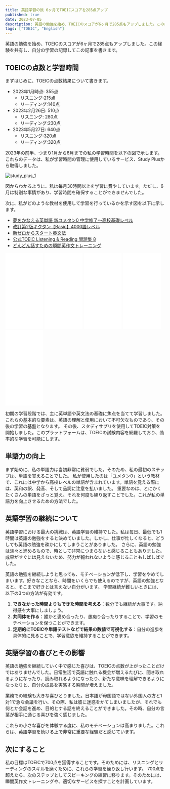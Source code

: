 ```yaml
---
title: 英語学習の旅 6ヶ月でTOEICスコアを285点アップ
published: true
date: 2023-07-05
description: 英語の勉強を始め、TOEICのスコアが6ヶ月で285点もアップしました。この経験を共有し、自分の学習の記録してこの記事を書きます。
tags: ["TOEIC", "English"]
---
```


英語の勉強を始め、TOEICのスコアが6ヶ月で285点もアップしました。この経験を共有し、自分の学習の記録してこの記事を書きます。

## TOEICの点数と学習時間

まずはじめに、TOEICの点数結果について書きます。

- 2023年1月時点: 355点
  - リスニング:215点
  - リーディング:140点
- 2023年2月26日: 510点 
  - リスニング: 280点
  - リーディング:230点
- 2023年5月27日: 640点
  - リスニング:320点
  - リーディング:320点

2023年の前半、つまり1月から6月までの私の学習時間を以下の図で示します。これらのデータは、私が学習時間の管理に使用しているサービス、Study Plusから取得しました。

![study_plus_1](https://res.cloudinary.com/silverbirder/image/upload/v1688543381/silver-birder.github.io/blog/study_plus_1.png)

図からわかるように、私は毎月30時間以上を学習に費やしています。ただし、6月は特別な事情があり、学習時間を確保することができませんでした。 

次に、私がどのような教材を使用して学習を行っているかを示す図を以下に示します。

- [夢をかなえる英単語 新ユメタン0 中学修了〜高校基礎レベル](https://amzn.to/3NYea40)
- [改訂第2版キクタン【Basic】4000語レベル](https://amzn.to/3K7jCiP)
- [新ゼロからスタート英文法](https://amzn.to/3pyv5k7)
- [公式TOEIC Listening &amp; Reading 問題集 8](https://amzn.to/3XHyoCb)
- [どんどん話すための瞬間英作文トレーニング](https://amzn.to/3pA1y9P)

<iframe sandbox="allow-popups allow-scripts allow-modals allow-forms allow-same-origin" style="width:120px;height:240px;" marginwidth="0" marginheight="0" scrolling="no" frameborder="0" src="//rcm-fe.amazon-adsystem.com/e/cm?lt1=_blank&bc1=000000&IS2=1&bg1=FFFFFF&fc1=000000&lc1=0000FF&t=silverbirde0c-22&language=ja_JP&o=9&p=8&l=as4&m=amazon&f=ifr&ref=as_ss_li_til&asins=475742647X&linkId=22419e6c7b1e63feaad2f28f0deb3f5d"></iframe>

<iframe sandbox="allow-popups allow-scripts allow-modals allow-forms allow-same-origin" style="width:120px;height:240px;" marginwidth="0" marginheight="0" scrolling="no" frameborder="0" src="//rcm-fe.amazon-adsystem.com/e/cm?lt1=_blank&bc1=000000&IS2=1&bg1=FFFFFF&fc1=000000&lc1=0000FF&t=silverbirde0c-22&language=ja_JP&o=9&p=8&l=as4&m=amazon&f=ifr&ref=as_ss_li_til&asins=4757433476&linkId=d5105f61061ce915a73bdd89fa803139"></iframe>

<iframe sandbox="allow-popups allow-scripts allow-modals allow-forms allow-same-origin" style="width:120px;height:240px;" marginwidth="0" marginheight="0" scrolling="no" frameborder="0" src="//rcm-fe.amazon-adsystem.com/e/cm?lt1=_blank&bc1=000000&IS2=1&bg1=FFFFFF&fc1=000000&lc1=0000FF&t=silverbirde0c-22&language=ja_JP&o=9&p=8&l=as4&m=amazon&f=ifr&ref=as_ss_li_til&asins=4863925158&linkId=b0cf20a1e814ef0152723e4929a4cbef"></iframe>

<iframe sandbox="allow-popups allow-scripts allow-modals allow-forms allow-same-origin" style="width:120px;height:240px;" marginwidth="0" marginheight="0" scrolling="no" frameborder="0" src="//rcm-fe.amazon-adsystem.com/e/cm?lt1=_blank&bc1=000000&IS2=1&bg1=FFFFFF&fc1=000000&lc1=0000FF&t=silverbirde0c-22&language=ja_JP&o=9&p=8&l=as4&m=amazon&f=ifr&ref=as_ss_li_til&asins=4906033636&linkId=6c3c83ead080decbc60e665b9d03faa5"></iframe>

<iframe sandbox="allow-popups allow-scripts allow-modals allow-forms allow-same-origin" style="width:120px;height:240px;" marginwidth="0" marginheight="0" scrolling="no" frameborder="0" src="//rcm-fe.amazon-adsystem.com/e/cm?lt1=_blank&bc1=000000&IS2=1&bg1=FFFFFF&fc1=000000&lc1=0000FF&t=silverbirde0c-22&language=ja_JP&o=9&p=8&l=as4&m=amazon&f=ifr&ref=as_ss_li_til&asins=4860641345&linkId=9e7e47cffb57ada48fbfbeaa54a202a7"></iframe>

初期の学習段階では、主に英単語や英文法の基礎に焦点を当てて学習しました。これらの基本的な要素は、英語の理解と使用において不可欠なものであり、その後の学習の基盤となります。 その後、スタディサプリを使用してTOEIC対策を開始しました。このプラットフォームは、TOEICの試験内容を網羅しており、効率的な学習を可能にします。

## 単語力の向上

まず始めに、私の単語力は当初非常に貧弱でした。そのため、私の最初のステップは、単語を覚えることでした。 私が使用したのは「ユメタン0」という教材で、これには中学から高校レベルの単語が含まれています。単語を覚える際には、英和の訳、発音、そして品詞に注意を払いました。 重要なのは、とにかくたくさんの単語をざっと覚え、それを何度も繰り返すことでした。これが私の単語力を向上させるための方法でした。

## 英語学習の継続について

英語学習における最大の挑戦は、英語学習の維持でした。私は毎日、最低でも1時間は英語の勉強をすると決めていました。しかし、仕事が忙しくなると、どうしても英語の勉強を疎かにしてしまうことがありました。 さらに、英語の勉強は淡々と進めるもので、時として非常につまらないと感じることもありました。成果がすぐには見えないため、努力が報われないように感じることもしばしばでした。 

英語の勉強を継続しようと思っても、モチベーションが低下し、学習をやめてしまいます。好きなことなら、時間をいくらでも使えるのですが、英語の勉強となると、そこまで好きとは言えない自分がいます。 学習継続が難しいときには、以下の3つの方法が有効です。

1. **できなかった時間よりもできた時間を考える**：数分でも継続が大事です。納得感を大事にしましょう。
2. **共同体を作る**：誰かと褒め合ったり、愚痴り合ったりすることで、学習のモチベーションを保つことができます。
3. **定期的にTOEICや単語テストなどで結果の数値で可視化する**：自分の進歩を具体的に見ることで、学習意欲を維持することができます。 

## 英語学習の喜びとその影響

英語の勉強を継続していく中で感じた喜びは、TOEICの点数が上がったことだけではありませんでした。日常生活で英語に触れる機会が増えるたびに、聞き取れるようになったり、読み取れるようになったり、新たな意味を理解できるようになったりと、自分の成長を実感する瞬間が増えました。

業務での経験も大きな喜びとりました。日本語が母国語ではない外国人の方と1対1で急な会議を行い、その際、私は彼に迷惑をかてしまいましたが、それでも何とか会話を進め、目的とする話を終えることができました。その時、自分の言葉が相手に通じる喜びを強く感じました。

これらの小さな喜びを体験する度に、私のモチベーションは高まりました。これらは、英語学習を続ける上で非常に重要な経験だと感じています。

## 次にすること

私の目標はTOEICで700点を獲得することです。そのためには、リスニングとリーディングのスキルを磨くために、これらの学習を繰り返し行います。 
700点を超えたら、次のステップとしてスピーキングの練習に移ります。そのためには、瞬間英作文トレーニングや、適切なサービスを探すことを計画しています。